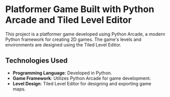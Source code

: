 # Platformer Game Built with Python Arcade and Tiled Level Editor

This project is a platformer game developed using Python Arcade, a modern Python framework for creating 2D games. The game's levels and environments are designed using the Tiled Level Editor.

## Technologies Used

- **Programming Language**: Developed in Python.
- **Game Framework**: Utilizes Python Arcade for game development.
- **Level Design**: Tiled Level Editor for designing and exporting game maps.
